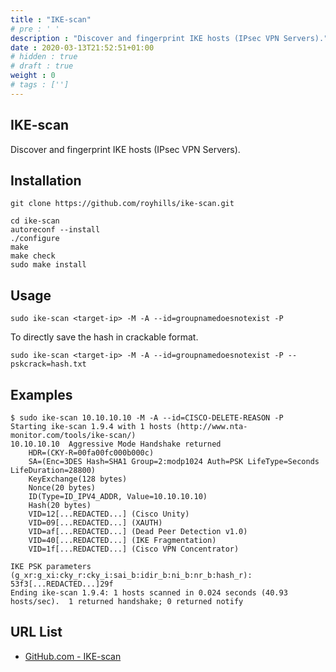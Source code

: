```yaml
---
title : "IKE-scan"
# pre : ' '
description : "Discover and fingerprint IKE hosts (IPsec VPN Servers)."
date : 2020-03-13T21:52:51+01:00
# hidden : true
# draft : true
weight : 0
# tags : ['']
---
```


## IKE-scan

Discover and fingerprint IKE hosts (IPsec VPN Servers).

## Installation

```plain
git clone https://github.com/royhills/ike-scan.git
```

```plain
cd ike-scan
autoreconf --install
./configure
make
make check
sudo make install
```

## Usage

```plain
sudo ike-scan <target-ip> -M -A --id=groupnamedoesnotexist -P
```

To directly save the hash in crackable format.

```plain
sudo ike-scan <target-ip> -M -A --id=groupnamedoesnotexist -P --pskcrack=hash.txt
```

## Examples

```plain
$ sudo ike-scan 10.10.10.10 -M -A --id=CISCO-DELETE-REASON -P
Starting ike-scan 1.9.4 with 1 hosts (http://www.nta-monitor.com/tools/ike-scan/)
10.10.10.10  Aggressive Mode Handshake returned
    HDR=(CKY-R=00fa00fc000b000c)
    SA=(Enc=3DES Hash=SHA1 Group=2:modp1024 Auth=PSK LifeType=Seconds LifeDuration=28800)
    KeyExchange(128 bytes)
    Nonce(20 bytes)
    ID(Type=ID_IPV4_ADDR, Value=10.10.10.10)
    Hash(20 bytes)
    VID=12[...REDACTED...] (Cisco Unity)
    VID=09[...REDACTED...] (XAUTH)
    VID=af[...REDACTED...] (Dead Peer Detection v1.0)
    VID=40[...REDACTED...] (IKE Fragmentation)
    VID=1f[...REDACTED...] (Cisco VPN Concentrator)

IKE PSK parameters (g_xr:g_xi:cky_r:cky_i:sai_b:idir_b:ni_b:nr_b:hash_r):
53f3[...REDACTED...]29f
Ending ike-scan 1.9.4: 1 hosts scanned in 0.024 seconds (40.93 hosts/sec).  1 returned handshake; 0 returned notify
```

## URL List

- [GitHub.com - IKE-scan](https://github.com/royhills/ike-scan)
